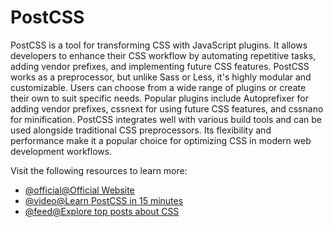 # PostCSS

PostCSS is a tool for transforming CSS with JavaScript plugins. It allows developers to enhance their CSS workflow by automating repetitive tasks, adding vendor prefixes, and implementing future CSS features. PostCSS works as a preprocessor, but unlike Sass or Less, it's highly modular and customizable. Users can choose from a wide range of plugins or create their own to suit specific needs. Popular plugins include Autoprefixer for adding vendor prefixes, cssnext for using future CSS features, and cssnano for minification. PostCSS integrates well with various build tools and can be used alongside traditional CSS preprocessors. Its flexibility and performance make it a popular choice for optimizing CSS in modern web development workflows.

Visit the following resources to learn more:

- [@official@Official Website](https://postcss.org/)
- [@video@Learn PostCSS in 15 minutes](https://www.youtube.com/watch?v=Kn2SKUOaoT4)
- [@feed@Explore top posts about CSS](https://app.daily.dev/tags/css?ref=roadmapsh)
